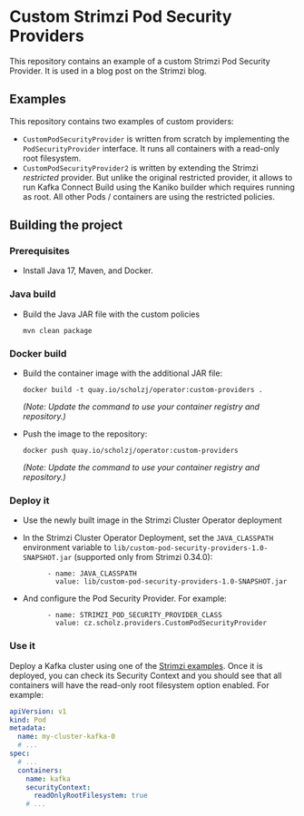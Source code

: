 # Custom Strimzi Pod Security Providers

This repository contains an example of a custom Strimzi Pod Security Provider.
It is used in a blog post on the Strimzi blog.

## Examples

This repository contains two examples of custom providers:
* `CustomPodSecurityProvider` is written from scratch by implementing the `PodSecurityProvider` interface.
  It runs all containers with a read-only root filesystem.
* `CustomPodSecurityProvider2` is written by extending the Strimzi _restricted_ provider.
  But unlike the original restricted provider, it allows to run Kafka Connect Build using the Kaniko builder which requires running as root.
  All other Pods / containers are using the restricted policies.

## Building the project

### Prerequisites

* Install Java 17, Maven, and Docker.

### Java build

* Build the Java JAR file with the custom policies
  ```
  mvn clean package
  ```

### Docker build

* Build the container image with the additional JAR file:
  ```
  docker build -t quay.io/scholzj/operator:custom-providers .
  ```
  _(Note: Update the command to use your container registry and repository.)_

* Push the image to the repository:
  ```
  docker push quay.io/scholzj/operator:custom-providers
  ```
  _(Note: Update the command to use your container registry and repository.)_

### Deploy it

* Use the newly built image in the Strimzi Cluster Operator deployment

* In the Strimzi Cluster Operator Deployment, set the `JAVA_CLASSPATH` environment variable to `lib/custom-pod-security-providers-1.0-SNAPSHOT.jar` (supported only from Strimzi 0.34.0):
  ```
        - name: JAVA_CLASSPATH
          value: lib/custom-pod-security-providers-1.0-SNAPSHOT.jar
  ```

* And configure the Pod Security Provider.
  For example:
  ```
        - name: STRIMZI_POD_SECURITY_PROVIDER_CLASS
          value: cz.scholz.providers.CustomPodSecurityProvider
  ```

### Use it

Deploy a Kafka cluster using one of the [Strimzi examples](https://github.com/strimzi/strimzi-kafka-operator/tree/main/examples).
Once it is deployed, you can check its Security Context and you should see that all containers will have the read-only root filesystem option enabled.
For example:

```yaml
apiVersion: v1
kind: Pod
metadata:
  name: my-cluster-kafka-0
  # ...
spec:
  # ...
  containers:
    name: kafka
    securityContext:
      readOnlyRootFilesystem: true
    # ...
```